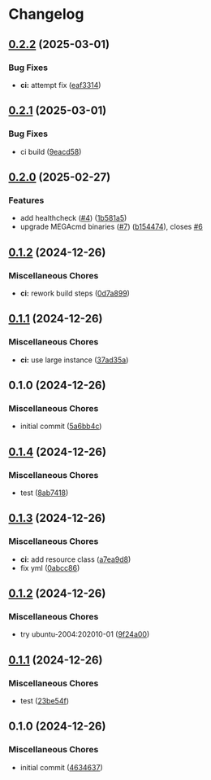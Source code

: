 # Changelog

## [0.2.2](https://github.com/j3ko/mega-sync/compare/v0.2.1...v0.2.2) (2025-03-01)


### Bug Fixes

* **ci:** attempt fix ([eaf3314](https://github.com/j3ko/mega-sync/commit/eaf3314567559d3ba03fc1088988e99c811e43eb))

## [0.2.1](https://github.com/j3ko/mega-sync/compare/v0.2.0...v0.2.1) (2025-03-01)


### Bug Fixes

* ci build ([9eacd58](https://github.com/j3ko/mega-sync/commit/9eacd588a75346d9fabeb71d3e32b86b21bc9df6))

## [0.2.0](https://github.com/j3ko/mega-sync/compare/v0.1.2...v0.2.0) (2025-02-27)


### Features

* add healthcheck ([#4](https://github.com/j3ko/mega-sync/issues/4)) ([1b581a5](https://github.com/j3ko/mega-sync/commit/1b581a5f9b474251a2ce404ba66fa3270f574217))
* upgrade MEGAcmd binaries ([#7](https://github.com/j3ko/mega-sync/issues/7)) ([b154474](https://github.com/j3ko/mega-sync/commit/b1544748a9b8cb7e772f05112746932ca85b27c8)), closes [#6](https://github.com/j3ko/mega-sync/issues/6)

## [0.1.2](https://github.com/j3ko/mega-sync/compare/v0.1.1...v0.1.2) (2024-12-26)


### Miscellaneous Chores

* **ci:** rework build steps ([0d7a899](https://github.com/j3ko/mega-sync/commit/0d7a89985eb7451313eba1c8d34a6c76349428fb))

## [0.1.1](https://github.com/j3ko/mega-sync/compare/v0.1.0...v0.1.1) (2024-12-26)


### Miscellaneous Chores

* **ci:** use large instance ([37ad35a](https://github.com/j3ko/mega-sync/commit/37ad35ab5b81d4af32c9b17ccd4c13d2a3840bc5))

## 0.1.0 (2024-12-26)


### Miscellaneous Chores

* initial commit ([5a6bb4c](https://github.com/j3ko/mega-sync/commit/5a6bb4c2499ee91ab4d9c0cb54102cfe4eaf5820))

## [0.1.4](https://github.com/j3ko/mega-sync/compare/v0.1.3...v0.1.4) (2024-12-26)


### Miscellaneous Chores

* test ([8ab7418](https://github.com/j3ko/mega-sync/commit/8ab7418812ea6789f1f2a3b2a8982f9b393feb7b))

## [0.1.3](https://github.com/j3ko/mega-sync/compare/v0.1.2...v0.1.3) (2024-12-26)


### Miscellaneous Chores

* **ci:** add resource class ([a7ea9d8](https://github.com/j3ko/mega-sync/commit/a7ea9d88e7fa3bf4b4819c22453114f117128a82))
* fix yml ([0abcc86](https://github.com/j3ko/mega-sync/commit/0abcc8623cde28b9552f006d093f650f12f60ee0))

## [0.1.2](https://github.com/j3ko/mega-sync/compare/v0.1.1...v0.1.2) (2024-12-26)


### Miscellaneous Chores

* try ubuntu-2004:202010-01 ([9f24a00](https://github.com/j3ko/mega-sync/commit/9f24a004dfa8ab6b6c3fef8de1361cc5cced9331))

## [0.1.1](https://github.com/j3ko/mega-sync/compare/v0.1.0...v0.1.1) (2024-12-26)


### Miscellaneous Chores

* test ([23be54f](https://github.com/j3ko/mega-sync/commit/23be54f041f180e7e967b1c88aef92181f2b6e50))

## 0.1.0 (2024-12-26)


### Miscellaneous Chores

* initial commit ([4634637](https://github.com/j3ko/mega-sync/commit/463463742c851e19bce28694172a3d773932ce59))
